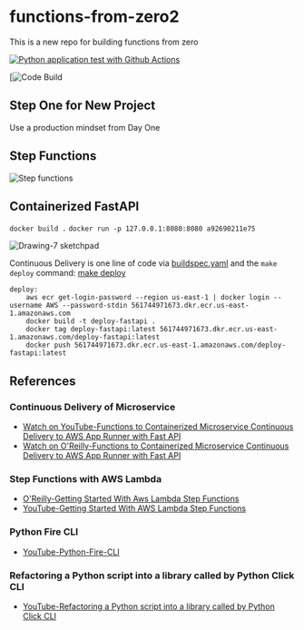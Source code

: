 # functions-from-zero2
This is a new repo for building functions from zero

[![Python application test with Github Actions](https://github.com/noahgift/functions-from-zero2/actions/workflows/main.yml/badge.svg)](https://github.com/noahgift/functions-from-zero2/actions/workflows/main.yml)

[![Code Build](https://codebuild.us-east-1.amazonaws.com/badges?uuid=eyJlbmNyeXB0ZWREYXRhIjoiaUxCMHhMQXdpRWloZmhhRlVPQnBsd2xsSHR3eGZxZTQwQ1k2bndjakg5T1RaQW1rTUhNbWhHV3JjR1pWVDViSEVORUJjSlU0RHBTaCtmOWxSOUdnWVQwPSIsIml2UGFyYW1ldGVyU3BlYyI6IlNRdjFQOU9qakZpTzJjZHQiLCJtYXRlcmlhbFNldFNlcmlhbCI6MX0%3D&branch=main)

## Step One for New Project

Use a production mindset from Day One


## Step Functions


![Step functions](https://user-images.githubusercontent.com/58792/162226407-7d522759-2eb4-4276-8d26-7dffa13b1a17.png)

## Containerized FastAPI

`docker build .`
`docker run -p 127.0.0.1:8080:8080 a92690211e75`


![Drawing-7 sketchpad](https://user-images.githubusercontent.com/58792/162333520-fd42b304-8e6f-46fd-b372-96a4fd4fa2e1.png)

Continuous Delivery is one line of code via [buildspec.yaml](https://github.com/noahgift/functions-from-zero2/blob/main/buildspec.yaml) and the `make deploy` command:  [make deploy](https://github.com/noahgift/functions-from-zero2/blob/4eb6360e7d6dddbca6f4a497e197abb93b0966cf/Makefile#L15-L19)

```make
deploy:
	aws ecr get-login-password --region us-east-1 | docker login --username AWS --password-stdin 561744971673.dkr.ecr.us-east-1.amazonaws.com
	docker build -t deploy-fastapi .
	docker tag deploy-fastapi:latest 561744971673.dkr.ecr.us-east-1.amazonaws.com/deploy-fastapi:latest
	docker push 561744971673.dkr.ecr.us-east-1.amazonaws.com/deploy-fastapi:latest
```

## References

### Continuous Delivery of Microservice
* [Watch on YouTube-Functions to Containerized Microservice Continuous Delivery to AWS App Runner with Fast API](https://www.youtube.com/watch?v=8qRYu4Q7RQU)
* [Watch on O'Reilly-Functions to Containerized Microservice Continuous Delivery to AWS App Runner with Fast API](https://learning.oreilly.com/videos/functions-to-containerized/04072022VIDEOPAIML/)

### Step Functions with AWS Lambda
* [O'Reilly-Getting Started With Aws Lambda Step Functions](https://learning.oreilly.com/videos/getting-started-with/040722022VIDEOPAIML/040722022VIDEOPAIML-c1_s0/)
* [YouTube-Getting Started With AWS Lambda Step Functions](https://www.youtube.com/watch?v=7CCUnHblg2s)

### Python Fire CLI
* [YouTube-Python-Fire-CLI](https://youtu.be/DKWd-QUytPo)

### Refactoring a Python script into a library called by Python Click CLI
* [YouTube-Refactoring a Python script into a library called by Python Click CLI](https://youtu.be/0x261nI5Yws)
